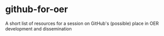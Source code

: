 # github-for-oer
A short list of resources for a session on GitHub's (possible) place in OER development and dissemination 
